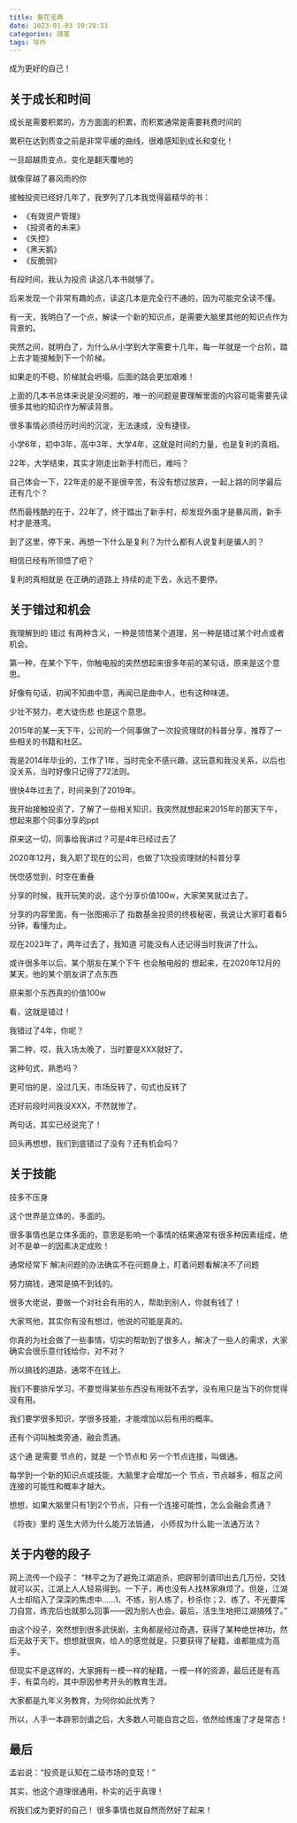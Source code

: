 ```yaml
---
title: 葵花宝典
date: 2023-01-03 19:28:51
categories: 随笔
tags: 写作
---
```


成为更好的自己！

<!-- more -->

## 关于成长和时间

成长是需要积累的，方方面面的积累，而积累通常是需要耗费时间的

累积在达到质变之前是非常平缓的曲线，很难感知到成长和变化！

一旦超越质变点，变化是翻天覆地的

就像穿越了暴风雨的你

接触投资已经好几年了，我罗列了几本我觉得最精华的书：
- 《有效资产管理》
- 《投资者的未来》
- 《失控》
- 《黑天鹅》
- 《反脆弱》

有段时间，我认为投资 读这几本书就够了。

后来发现一个非常有趣的点，读这几本是完全行不通的，因为可能完全读不懂。

有一天，我明白了一个点，解读一个新的知识点，是需要大脑里其他的知识点作为背景的。

突然之间，就明白了，为什么从小学到大学需要十几年，每一年就是一个台阶，踏上去才能接触到下一个阶梯。

如果走的不稳，阶梯就会坍塌，后面的路会更加艰难！

上面的几本书总体来说是没问题的，唯一的问题是要理解里面的内容可能需要先读很多其他的知识作为解读背景。

很多事情必须经历时间的沉淀，无法速成，没有捷径。

小学6年，初中3年，高中3年，大学4年，这就是时间的力量，也是复利的真相。

22年，大学结束，其实才刚走出新手村而已，难吗？

自己体会一下，22年走的是不是很辛苦，有没有想过放弃，一起上路的同学最后还有几个？

然而最残酷的在于，22年了，终于踏出了新手村，却发现外面才是暴风雨，新手村才是港湾。

到了这里，停下来，再想一下什么是复利？为什么都有人说复利是骗人的？

相信已经有所领悟了吧？

复利的真相就是 在正确的道路上 持续的走下去，永远不要停。


## 关于错过和机会

我理解到的 错过 有两种含义，一种是领悟某个道理，另一种是错过某个时点或者机会。

第一种，在某个下午，你触电般的突然想起来很多年前的某句话，原来是这个意思。

好像有句话，初闻不知曲中意，再闻已是曲中人，也有这种味道。

少壮不努力，老大徒伤悲 也是这个意思。

2015年的某一天下午，公司的一个同事做了一次投资理财的科普分享，推荐了一些相关的书籍和社区。

我是2014年毕业的，工作了1年，当时完全不感兴趣，这玩意和我没关系，以后也没关系，当时好像只记得了72法则。

很快4年过去了，时间来到了2019年。

我开始接触投资了，了解了一些相关知识，我突然就想起来2015年的那天下午，想起来那个同事分享的ppt

原来这一切，同事给我讲过？可是4年已经过去了

2020年12月，我入职了现在的公司，也做了1次投资理财的科普分享

恍惚感觉到，时空在重叠

分享的时候，我开玩笑的说，这个分享价值100w，大家笑笑就过去了。

分享的内容里面，有一张图揭示了 指数基金投资的终极秘密，我说让大家盯着看5分钟，看懂为止。

现在2023年了，两年过去了，我知道 可能没有人还记得当时我讲了什么。

或许很多年以后，某个朋友在某个下午 也会触电般的 想起来，在2020年12月的某天，他的某个朋友讲了点东西

原来那个东西真的价值100w

看，这就是错过！

我错过了4年，你呢？


第二种，哎，我入场太晚了，当时要是XXX就好了。

这种句式，熟悉吗？

更可怕的是，没过几天，市场反转了，句式也反转了

还好前段时间我没XXX，不然就惨了。

两句话，其实已经说完了！

回头再想想，我们到底错过了没有？还有机会吗？


## 关于技能

技多不压身

这个世界是立体的，多面的。

很多事情也是立体多面的，意思是影响一个事情的结果通常有很多种因素组成，绝对不是单一的因素决定成败！

通常经常下 解决问题的办法确实不在问题身上，盯着问题看解决不了问题

努力搞钱，通常是搞不到钱的。

很多大佬说，要做一个对社会有用的人，帮助到别人，你就有钱了！

大家骂他，其实你有没有想过，他说的可能是真的。

你真的为社会做了一些事情，切实的帮助到了很多人，解决了一些人的需求，大家确实会很乐意付钱给你，对不对？

所以搞钱的道路，通常不在钱上。

我们不要排斥学习，不要觉得某些东西没有用就不去学，没有用只是当下的你觉得没有用。

我们要学很多知识，学很多技能，才能增加以后有用的概率。

还有个词叫触类旁通，融会贯通。

这个通 是需要 节点的，就是 一个节点和 另一个节点连接，叫做通。

每学到一个新的知识点或技能，大脑里才会增加一个 节点，节点越多，相互之间连接的可能性和概率才越大。

想想，如果大脑里只有1到2个节点，只有一个连接可能性，怎么会融会贯通？

《将夜》里的 莲生大师为什么能万法皆通， 小师叔为什么能一法通万法？


## 关于内卷的段子
网上流传一个段子：
“林平之为了避免江湖追杀，把辟邪剑谱印出去几万份，交钱就可以买，江湖上人人轻易得到。一下子，再也没有人找林家麻烦了。但是，江湖人士却陷入了深深的焦虑中……1、不练，别人练了，秒杀你；2、练了，不光要挥刀自宫，练完后也就那么回事——因为别人也会。最后，活生生地把江湖搞残了。”

由这个段子，突然想到很多武侠剧，主角都是经过奇遇，获得了某种绝世神功，然后无敌于天下。想想就很爽，给人的感觉就是，只要获得了秘籍，谁都能成为高手。

但现实不是这样的，大家拥有一模一样的秘籍，一模一样的资源，最后还是有高手，有菜鸟的，其中原因参考开头的教育生涯。

大家都是九年义务教育，为何你如此优秀？

所以，人手一本辟邪剑谱之后，大多数人可能自宫之后，依然给练废了才是常态！


## 最后

孟岩说：“投资是认知在二级市场的变现！”

其实，他这个道理很通用，朴实的近乎真理！

祝我们成为更好的自己！
很多事情也就自然而然好了起来！
